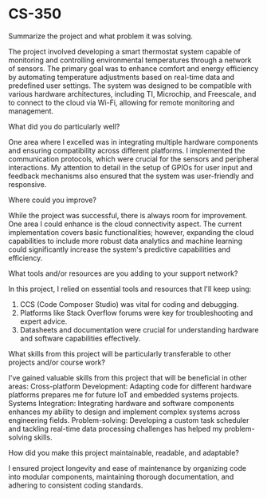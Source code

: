 # CS-350

Summarize the project and what problem it was solving.

The project involved developing a smart thermostat system capable of monitoring and controlling environmental temperatures through a network of sensors. The primary goal was to enhance comfort and energy efficiency by automating temperature adjustments based on real-time data and predefined user settings. The system was designed to be compatible with various hardware architectures, including TI, Microchip, and Freescale, and to connect to the cloud via Wi-Fi, allowing for remote monitoring and management.

What did you do particularly well?

One area where I excelled was in integrating multiple hardware components and ensuring compatibility across different platforms. I implemented the communication protocols, which were crucial for the sensors and peripheral interactions. My attention to detail in the setup of GPIOs for user input and feedback mechanisms also ensured that the system was user-friendly and responsive.

Where could you improve?

While the project was successful, there is always room for improvement. One area I could enhance is the cloud connectivity aspect. The current implementation covers basic functionalities; however, expanding the cloud capabilities to include more robust data analytics and machine learning could significantly increase the system's predictive capabilities and efficiency.

What tools and/or resources are you adding to your support network?

In this project, I relied on essential tools and resources that I'll keep using: 
1. CCS (Code Composer Studio) was vital for coding and debugging.
2. Platforms like Stack Overflow forums were key for troubleshooting and expert advice.
3. Datasheets and documentation were crucial for understanding hardware and software capabilities effectively.

What skills from this project will be particularly transferable to other projects and/or course work?

I've gained valuable skills from this project that will be beneficial in other areas:
Cross-platform Development: Adapting code for different hardware platforms prepares me for future IoT and embedded systems projects.
Systems Integration: Integrating hardware and software components enhances my ability to design and implement complex systems across engineering fields.
Problem-solving: Developing a custom task scheduler and tackling real-time data processing challenges has helped my problem-solving skills.

How did you make this project maintainable, readable, and adaptable?

I ensured project longevity and ease of maintenance by organizing code into modular components, maintaining thorough documentation, and adhering to consistent coding standards.
